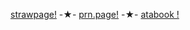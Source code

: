 
  
  [strawpage!](https://junk3nstein.straw.page) -★- [prn.page!](https://en.pronouns.page/@junk3nstein#google_vignette)  -★- 
[atabook !](https://junk3nstein.atabook.org/)
